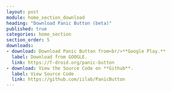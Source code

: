 ```yaml
---
layout: post
module: home_section_download
heading: "Download Panic Button (beta)"
published: true
categories: home_section
section_order: 5
downloads:
- download: Download Panic Button from<br/>**Google Play.**
  label: Download from GOOGLE.
  link: https://f-droid.org/panic-button
- download: View the Source Code on **Github**.
  label: View Source Code
  link: https://github.com/iilab/PanicButton
---
```

